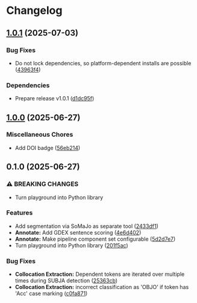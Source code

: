 # Changelog

## [1.0.1](https://github.com/zentrum-lexikographie/nlp-pipeline/compare/v1.0.0...v1.0.1) (2025-07-03)


### Bug Fixes

* Do not lock dependencies, so platform-dependent installs are possible ([43963f4](https://github.com/zentrum-lexikographie/nlp-pipeline/commit/43963f4752bb129850e7264bf92f7d1a9cffb4c5))


### Dependencies

* Prepare release v1.0.1 ([d1dc95f](https://github.com/zentrum-lexikographie/nlp-pipeline/commit/d1dc95f152791a712a49fb85995f75316e0a0846))

## [1.0.0](https://github.com/zentrum-lexikographie/nlp-pipeline/compare/v0.1.0...v1.0.0) (2025-06-27)


### Miscellaneous Chores

* Add DOI badge ([56eb214](https://github.com/zentrum-lexikographie/nlp-pipeline/commit/56eb2147b5039803b978e34dd37524d3bd74e1c8))

## 0.1.0 (2025-06-27)


### ⚠ BREAKING CHANGES

* Turn playground into Python library

### Features

* Add segmentation via SoMaJo as separate tool ([2433df1](https://github.com/zentrum-lexikographie/nlp-pipeline/commit/2433df11840697c7ed5c10e4e56aec1c522fe599))
* **Annotate:** Add GDEX sentence scoring ([4e6d402](https://github.com/zentrum-lexikographie/nlp-pipeline/commit/4e6d40204f29f9cb86e6c3c0d610cce94fe5af06))
* **Annotate:** Make pipeline component set configurable ([5d2d7e7](https://github.com/zentrum-lexikographie/nlp-pipeline/commit/5d2d7e7e0f07191b0bb089b791e029d9d6e3922f))
* Turn playground into Python library ([201f5ac](https://github.com/zentrum-lexikographie/nlp-pipeline/commit/201f5ac6de250362b3c0d4e666792949f83eb5d4))


### Bug Fixes

* **Collocation Extraction:** Dependent tokens are iterated over multiple times during SUBJA detection ([25363cb](https://github.com/zentrum-lexikographie/nlp-pipeline/commit/25363cbe399b106c85b565c1c51e0355a3565c9a))
* **Collocation Extraction:** incorrect classification as 'OBJO' if token has 'Acc' case marking ([c0fa871](https://github.com/zentrum-lexikographie/nlp-pipeline/commit/c0fa871eb548c7f445639df26cbf789c6d3936a5))
